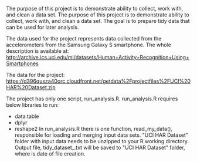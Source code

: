 The purpose of this project is to demonstrate ability to collect, work with, and clean a data set.
The purpose of this project is to demonstrate ability to collect, work with, and clean a data set. 
The goal is to prepare tidy data that can be used for later analysis. 

The data used for the project represents data collected from the accelerometers from the Samsung Galaxy S smartphone. The whole description is available at:
http://archive.ics.uci.edu/ml/datasets/Human+Activity+Recognition+Using+Smartphones

The data for the project:
https://d396qusza40orc.cloudfront.net/getdata%2Fprojectfiles%2FUCI%20HAR%20Dataset.zip

The project has only one script, run_analysis.R.
run_analysis.R requires below libraries to run:
-	data.table
-	dplyr
-	reshape2
In run_analysis.R there is one function, read_my_data(), responsible for loading and merging input data sets.
"UCI HAR Dataset" folder with input data needs to be unzipped to your R working directory.
Output file, tidy_dataset_<filedate>.txt will be saved to "UCI HAR Dataset" folder, where <filedate> is date of file creation.